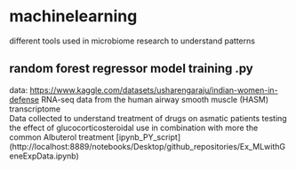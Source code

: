 # machinelearning
different tools used in microbiome research to understand patterns
## random forest regressor model training .py ##
data: https://www.kaggle.com/datasets/usharengaraju/indian-women-in-defense
RNA-seq data from the human airway smooth muscle (HASM) transcriptome  
Data collected to understand treatment of drugs on asmatic patients
testing the effect of glucocorticosteroidal use in combination with more the common Albuterol treatment
[ipynb_PY_script] (http://localhost:8889/notebooks/Desktop/github_repositories/Ex_MLwithGeneExpData.ipynb)

